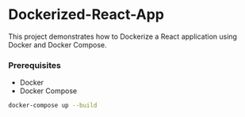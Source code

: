 # Dockerized-React-App

This project demonstrates how to Dockerize a React application using Docker and Docker Compose.

### Prerequisites

- Docker
- Docker Compose

```bash
docker-compose up --build                     
